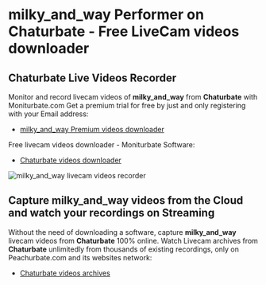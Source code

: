 # milky_and_way Performer on Chaturbate - Free LiveCam videos downloader

## Chaturbate Live Videos Recorder

Monitor and record livecam videos of **milky_and_way** from **Chaturbate** with Moniturbate.com
Get a premium trial for free by just and only registering with your Email address:
* [milky_and_way Premium videos downloader](https://moniturbate.com/request-demo-licence-key.html)

Free livecam videos downloader - Moniturbate Software:
* [Chaturbate videos downloader](https://moniturbate.com/moniturbate-download-software.html)

![milky_and_way livecam videos recorder](https://peachurnet.com/templates/moniturbate-software.png)


## Capture milky_and_way videos from the Cloud and watch your recordings on Streaming

Without the need of downloading a software, capture **milky_and_way** livecam videos from **Chaturbate** 100% online.
Watch Livecam archives from **Chaturbate** unlimitedly from thousands of existing recordings, only on Peachurbate.com and its websites network:
* [Chaturbate videos archives](https://peachurnet.com/)
